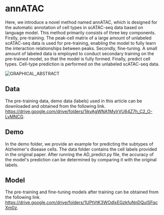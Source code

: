 # annATAC
Here, we introduce a novel method named annATAC, which is designed for the automatic annotation of cell types in scATAC-seq data based on language model. This method primarily consists of three key components. Firstly, pre-training. The peak-cell matrix of a large amount of unlabeled scATAC-seq data is used for pre-training, enabling the model to fully learn the interaction relationships between peaks. Secondly, fine-tuning. A small amount of labeled data is employed to conduct secondary training on the pre-trained model, so that the model is fully formed. Finally, predict cell types. Cell-type prediction is performed on the unlabeled scATAC-seq data. 

![GRAPHICAL_ABSTRACT](https://github.com/user-attachments/assets/b81a0602-44fc-4be1-b94a-fc842e163316)

## Data
The pre-training data, demo data (labels) used in this article can be downloaded and obtained from the following link. https://drive.google.com/drive/folders/1ikvAgWNA1MyIrVU64Z7h_C2_O-LvMNCG.
## Demo
In the demo folder, we provide an example for predicting the subtypes of Alzheimer's disease cells. The data folder contains the cell labels provided in the original paper. After running the AD_predict.py file, the accuracy of the model's prediction can be determined by comparing it with the original labels.
## Model 
The pre-training and fine-tuning models after training can be obtained from the following link. https://drive.google.com/drive/folders/1UPtVtK3WOdlxEGzkfuNnDQuISFqcXm0z.
